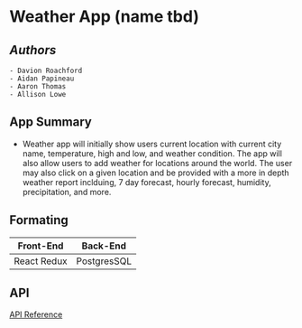 # Weather App (name tbd)

## *Authors*
    - Davion Roachford 
    - Aidan Papineau 
    - Aaron Thomas 
    - Allison Lowe

## App Summary
  -  Weather app will initially show users current location with current city name, temperature, high and low, and weather condition. The app will also allow users to add weather for locations around the world.  The user may also click on a given location and be provided with a more in depth weather report inclduing, 7 day forecast, hourly forecast, humidity, precipitation, and more.

## Formating
| **Front-End** | **Back-End** |
| --- | --- |
| React Redux | PostgresSQL |   

## API 
[API Reference](https://www.visualcrossing.com/resources/documentation/weather-api/timeline-weather-api/)

